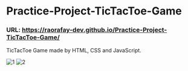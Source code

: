 # Practice-Project-TicTacToe-Game
### URL: https://raorafay-dev.github.io/Practice-Project-TicTacToe-Game/
TicTacToe Game made by HTML, CSS and JavaScript.

![1](https://user-images.githubusercontent.com/73307548/184011025-00c7bb03-61fa-4cbf-b438-bd2e08ea15bb.png)
![2](https://user-images.githubusercontent.com/73307548/184011040-f17f9a2e-db18-481f-880b-84c74085199e.png)
